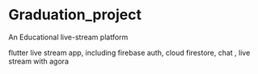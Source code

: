 # Graduation_project
An Educational live-stream platform


flutter live stream app, including firebase auth, cloud firestore, chat , live stream with agora 
